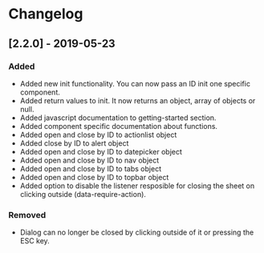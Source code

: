 # Changelog

## [2.2.0] - 2019-05-23

### Added

- Added new init functionality. You can now pass an ID init one specific component.
- Added return values to init. It now returns an object, array of objects or null.
- Added javascript documentation to getting-started section.
- Added component specific documentation about functions.
- Added open and close by ID to actionlist object
- Added close by ID to alert object
- Added open and close by ID to datepicker object
- Added open and close by ID to nav object
- Added open and close by ID to tabs object
- Added open and close by ID to topbar object
- Added option to disable the listener resposible for closing the sheet on clicking outside (data-require-action).

### Removed

- Dialog can no longer be closed by clicking outside of it or pressing the ESC key.
